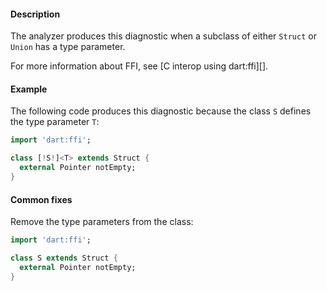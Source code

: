 #### Description

The analyzer produces this diagnostic when a subclass of either `Struct`
or `Union` has a type parameter.

For more information about FFI, see [C interop using dart:ffi][].

#### Example

The following code produces this diagnostic because the class `S` defines
the type parameter `T`:

```dart
import 'dart:ffi';

class [!S!]<T> extends Struct {
  external Pointer notEmpty;
}
```

#### Common fixes

Remove the type parameters from the class:

```dart
import 'dart:ffi';

class S extends Struct {
  external Pointer notEmpty;
}
```